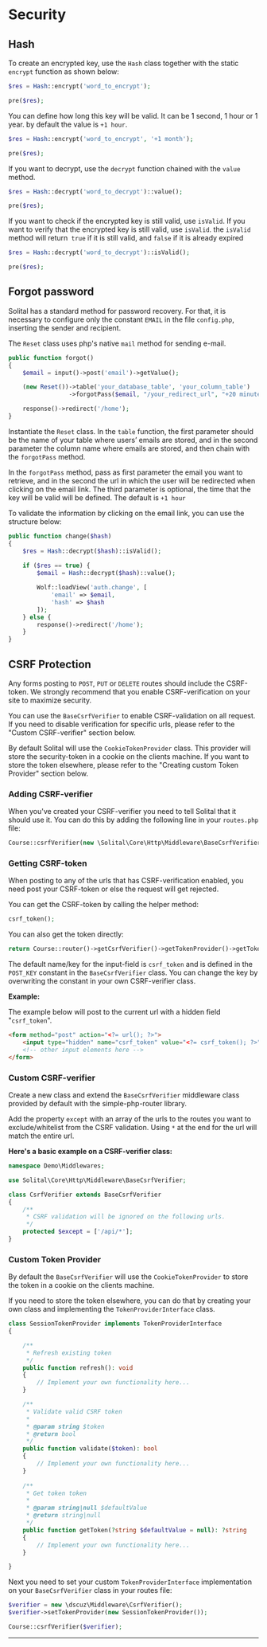 # Security

## Hash

To create an encrypted key, use the `Hash` class together with the static `encrypt` function as shown below:

```php
$res = Hash::encrypt('word_to_encrypt');

pre($res);
```

You can define how long this key will be valid. It can be 1 second, 1 hour or 1 year. by default the value is `+1 hour`.

```php
$res = Hash::encrypt('word_to_encrypt', '+1 month');

pre($res);
```

If you want to decrypt, use the `decrypt` function chained with the `value` method.

```php
$res = Hash::decrypt('word_to_decrypt')::value();

pre($res);
```

If you want to check if the encrypted key is still valid, use `isValid`. If you want to verify that the encrypted key is still valid, use `isValid`. the `isValid` method will return` true` if it is still valid, and `false` if it is already expired

```php
$res = Hash::decrypt('word_to_decrypt')::isValid();

pre($res);
```

## Forgot password

Solital has a standard method for password recovery. For that, it is necessary to configure only the constant `EMAIL` in the file `config.php`, inserting the sender and recipient.

The `Reset` class uses php's native `mail` method for sending e-mail.

```php
public function forgot()
{    
    $email = input()->post('email')->getValue();

    (new Reset())->table('your_database_table', 'your_column_table')
                 ->forgotPass($email, "/your_redirect_url", "+20 minute");

    response()->redirect('/home');
}
```

Instantiate the `Reset` class. In the `table` function, the first parameter should be the name of your table where users’ emails are stored, and in the second parameter the column name where emails are stored, and then chain with the `forgotPass` method.

In the `forgotPass` method, pass as first parameter the email you want to retrieve, and in the second the url in which the user will be redirected when clicking on the email link. The third parameter is optional, the time that the key will be valid will be defined. The default is `+1 hour`

To validate the information by clicking on the email link, you can use the structure below:

```php
public function change($hash)
{
    $res = Hash::decrypt($hash)::isValid();
    
    if ($res == true) {
        $email = Hash::decrypt($hash)::value();

        Wolf::loadView('auth.change', [
            'email' => $email,
            'hash' => $hash
        ]);
    } else {
        response()->redirect('/home');
    }
}
```

## CSRF Protection

Any forms posting to `POST`, `PUT` or `DELETE` routes should include the CSRF-token. We strongly recommend that you enable CSRF-verification on your site to maximize security.

You can use the `BaseCsrfVerifier` to enable CSRF-validation on all request. If you need to disable verification for specific urls, please refer to the "Custom CSRF-verifier" section below.

By default Solital will use the `CookieTokenProvider` class. This provider will store the security-token in a cookie on the clients machine.
If you want to store the token elsewhere, please refer to the "Creating custom Token Provider" section below.

### Adding CSRF-verifier

When you've created your CSRF-verifier you need to tell Solital that it should use it. You can do this by adding the following line in your `routes.php` file:

```php
Course::csrfVerifier(new \Solital\Core\Http\Middleware\BaseCsrfVerifier());
```

### Getting CSRF-token

When posting to any of the urls that has CSRF-verification enabled, you need post your CSRF-token or else the request will get rejected.

You can get the CSRF-token by calling the helper method:

```php
csrf_token();
```

You can also get the token directly:

```php
return Course::router()->getCsrfVerifier()->getTokenProvider()->getToken();
```

The default name/key for the input-field is `csrf_token` and is defined in the `POST_KEY` constant in the `BaseCsrfVerifier` class.
You can change the key by overwriting the constant in your own CSRF-verifier class.

**Example:**

The example below will post to the current url with a hidden field "`csrf_token`".

```html
<form method="post" action="<?= url(); ?>">
    <input type="hidden" name="csrf_token" value="<?= csrf_token(); ?>">
    <!-- other input elements here -->
</form>
```

### Custom CSRF-verifier

Create a new class and extend the `BaseCsrfVerifier` middleware class provided by default with the simple-php-router library.

Add the property `except` with an array of the urls to the routes you want to exclude/whitelist from the CSRF validation.
Using ```*``` at the end for the url will match the entire url.

**Here's a basic example on a CSRF-verifier class:**

```php
namespace Demo\Middlewares;

use Solital\Core\Http\Middleware\BaseCsrfVerifier;

class CsrfVerifier extends BaseCsrfVerifier
{
	/**
	 * CSRF validation will be ignored on the following urls.
	 */
	protected $except = ['/api/*'];
}
```

### Custom Token Provider

By default the `BaseCsrfVerifier` will use the `CookieTokenProvider` to store the token in a cookie on the clients machine.

If you need to store the token elsewhere, you can do that by creating your own class and implementing the `TokenProviderInterface` class.

```php
class SessionTokenProvider implements TokenProviderInterface
{

    /**
     * Refresh existing token
     */
    public function refresh(): void
    {
        // Implement your own functionality here...
    }

    /**
     * Validate valid CSRF token
     *
     * @param string $token
     * @return bool
     */
    public function validate($token): bool
    {
        // Implement your own functionality here...
    }
    
    /**
     * Get token token
     *
     * @param string|null $defaultValue
     * @return string|null
     */
    public function getToken(?string $defaultValue = null): ?string 
    {
        // Implement your own functionality here...
    }

}
```

Next you need to set your custom `TokenProviderInterface` implementation on your `BaseCsrfVerifier` class in your routes file:

```php
$verifier = new \dscuz\Middleware\CsrfVerifier();
$verifier->setTokenProvider(new SessionTokenProvider());

Course::csrfVerifier($verifier);
```

---